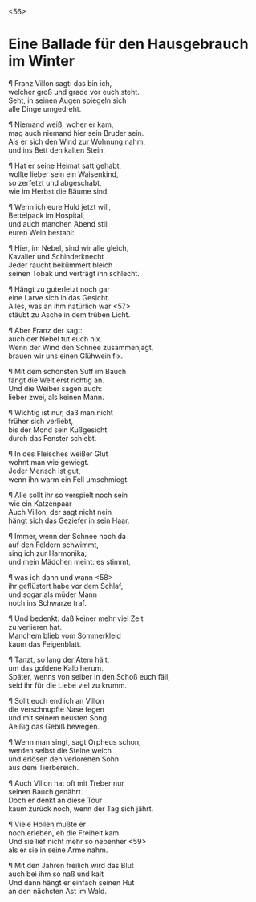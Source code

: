 <56>

# Eine Ballade für den Hausgebrauch im Winter

¶ Franz Villon sagt: das bin ich,  
welcher groß und grade vor euch steht.  
Seht, in seinen Augen spiegeln sich  
alle Dinge umgedreht.

¶ Niemand weiß, woher er kam,  
mag auch niemand hier sein Bruder sein.  
Als er sich den Wind zur Wohnung nahm,  
und ins Bett den kalten Stein:

¶ Hat er seine Heimat satt gehabt,  
wollte lieber sein ein Waisenkind,  
so zerfetzt und abgeschabt,  
wie im Herbst die Bäume sind.

¶ Wenn ich eure Huld jetzt will,  
Bettelpack im Hospital,  
und auch manchen Abend still  
euren Wein bestahl:

¶ Hier, im Nebel, sind wir alle gleich,  
Kavalier und Schinderknecht  
Jeder raucht bekümmert bleich  
seinen Tobak und verträgt ihn schlecht.

¶ Hängt zu guterletzt noch gar  
eine Larve sich in das Gesicht.  
Alles, was an ihm natürlich war <57>  
stäubt zu Asche in dem trüben Licht.

¶ Aber Franz der sagt:  
auch der Nebel tut euch nix.  
Wenn der Wind den Schnee zusammenjagt,  
brauen wir uns einen Glühwein fix.

¶ Mit dem schönsten Suff im Bauch  
fängt die Welt erst richtig an.  
Und die Weiber sagen auch:  
lieber zwei, als keinen Mann.

¶ Wichtig ist nur, daß man nicht  
früher sich verliebt,  
bis der Mond sein Kußgesicht  
durch das Fenster schiebt.

¶ In des Fleisches weißer Glut  
wohnt man wie gewiegt.  
Jeder Mensch ist gut,  
wenn ihn warm ein Fell umschmiegt.

¶ Alle sollt ihr so verspielt noch sein  
wie ein Katzenpaar  
Auch Villon, der sagt nicht nein  
hängt sich das Geziefer in sein Haar.

¶ Immer, wenn der Schnee noch da  
auf den Feldern schwimmt,  
sing ich zur Harmonika;  
und mein Mädchen meint: es stimmt, 

¶ was ich dann und wann <58>  
ihr geflüstert habe vor dem Schlaf,  
und sogar als müder Mann  
noch ins Schwarze traf.

¶ Und bedenkt: daß keiner mehr viel Zeit  
zu verlieren hat.  
Manchem blieb vom Sommerkleid  
kaum das Feigenblatt.

¶ Tanzt, so lang der Atem hält,  
um das goldene Kalb herum.  
Später, wenns von selber in den Schoß euch fäll,  
seid ihr für die Liebe viel zu krumm.

¶ Sollt euch endlich an Villon  
die verschnupfte Nase fegen  
und mit seinem neusten Song  
Aeißig das Gebiß bewegen.

¶ Wenn man singt, sagt Orpheus schon,  
werden selbst die Steine weich  
und erlösen den verlorenen Sohn  
aus dem Tierbereich.

¶ Auch Villon hat oft mit Treber nur  
seinen Bauch genährt.  
Doch er denkt an diese Tour  
kaum zurück noch, wenn der Tag sich jährt.

¶ Viele Höllen mußte er  
noch erleben, eh die Freiheit kam.  
Und sie lief nicht mehr so nebenher <59>  
als er sie in seine Arme nahm.

¶ Mit den Jahren freilich wird das Blut  
auch bei ihm so naß und kalt  
Und dann hängt er einfach seinen Hut  
an den nächsten Ast im Wald.
